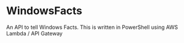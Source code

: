 # WindowsFacts
An API to tell Windows Facts. This is written in PowerShell using AWS Lambda / API Gateway
